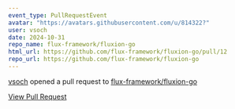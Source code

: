 ```yaml
---
event_type: PullRequestEvent
avatar: "https://avatars.githubusercontent.com/u/814322?"
user: vsoch
date: 2024-10-31
repo_name: flux-framework/fluxion-go
html_url: https://github.com/flux-framework/fluxion-go/pull/12
repo_url: https://github.com/flux-framework/fluxion-go
---
```


<a href='https://github.com/vsoch' target='_blank'>vsoch</a> opened a pull request to <a href='https://github.com/flux-framework/fluxion-go' target='_blank'>flux-framework/fluxion-go</a>

<a href='https://github.com/flux-framework/fluxion-go/pull/12' target='_blank'>View Pull Request</a>